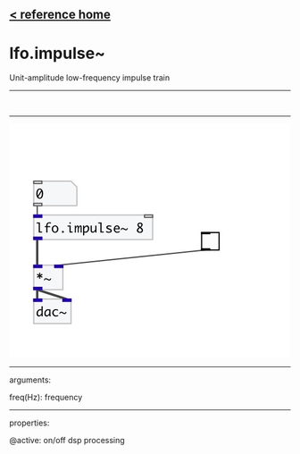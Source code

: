 [< reference home](index.html)
---

# lfo.impulse~


Unit-amplitude low-frequency impulse train

---

<br>


---


![example](examples/lfo.impulse~-example.jpg)

---
arguments:

freq(Hz): frequency<br>

---
properties:

@active: on/off dsp
            processing<br>

